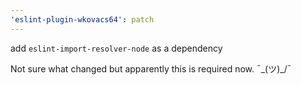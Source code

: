 ```yaml
---
'eslint-plugin-wkovacs64': patch
---
```


add `eslint-import-resolver-node` as a dependency

Not sure what changed but apparently this is required now. ¯\_(ツ)\_/¯
